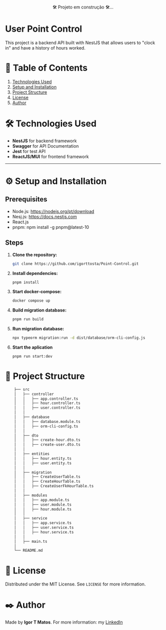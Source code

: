 <div class="status-bar" style="text-align: center;"> 🛠 Projeto em construção 🛠... </div>

# User Point Control

This project is a backend API built with NestJS that allows users to "clock in" and have a history of hours worked.

# 📑 Table of Contents

1.  [Technologies Used](#technologies-used)
2.  [Setup and Installation](#setup-and-installation)
3.  [Project Structure](#project-structure)
4.  [License](#license)
5.  [Author](#author)


<h1 id="technologies-used">🛠 Technologies Used </h1>

- **NestJS** for backend framework
- **Swagger** for API Documentation
- **Jest** for test API
- **ReactJS/MUI** for frontend framework

---
<h1 id="setup-and-installation">⚙️ Setup and Installation </h1>

## Prerequisites

- Node.js: https://nodejs.org/pt/download
- Nesj.js: https://docs.nestjs.com
- React.js
- pnpm: npm install -g pnpm@latest-10

## Steps

1. **Clone the repository:**
    ```bash
    git clone https://github.com/igorttosta/Point-Control.git
    ```
2. **Install dependencies:**
    ```bash
    pnpm install
    ```
3. **Start docker-compose:**
    ```bash
    docker compose up
    ```
4. **Build migration database:**
    ```bash
    pnpm run build
    ```
5. **Run migration database:**
    ```bash
    npx typeorm migration:run -d dist/database/orm-cli-config.js
    ```
6. **Start the aplication**
    ```bash
    pnpm run start:dev
    ```

<h1 id="project-structure">📂 Project Structure </h1>

```bash
    ├── src
    │   ├── controller
    │   │   ├── app.controller.ts
    │   │   ├── hour.controller.ts
    │   │   ├── user.controller.ts
    │   │
    │   ├── database
    │   │   ├── database.module.ts
    │   │   ├── orm-cli-config.ts
    │   │
    │   ├── dto
    │   │   ├── create-hour.dto.ts
    │   │   ├── create-user.dto.ts
    │   │
    │   ├── entities
    │   │   ├── hour.entity.ts
    │   │   ├── user.entity.ts
    │   │
    │   ├── migration
    │   │   ├── CreateUserTable.ts
    │   │   ├── CreateHourTable.ts
    │   │   ├── CreateUserFkHourTable.ts
    │   │
    │   ├── modules
    │   │   ├── app.module.ts
    │   │   ├── user.module.ts
    │   │   ├── hour.module.ts
    │   │
    │   ├── service
    │   │   ├── app.service.ts
    │   │   ├── user.service.ts
    │   │   ├── hour.service.ts
    │   │
    │   ├── main.ts
    │
    └── README.md
 ```

<h1 id="license">📜 License </h1>

Distributed under the MIT License. See `LICENSE` for more information.

<h1 id="author">✒️ Author </h1>

Made by **Igor T Matos**. For more information: my [LinkedIn](https://www.linkedin.com/in/matos-igor-tosta/)